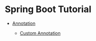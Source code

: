# Spring Boot Tutorial

* [Annotation](docs/Annotation/annotation.md)

    * [Custom Annotation](docs/Annotation/How%20to%20Create%20Custom%20Annotation.md)
